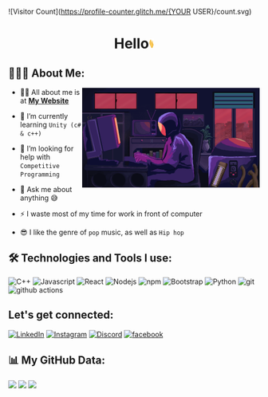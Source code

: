 ![Visitor Count](https://profile-counter.glitch.me/{YOUR USER}/count.svg)

<h1 align="center">Hello<img src="https://raw.githubusercontent.com/ABSphreak/ABSphreak/master/gifs/Hi.gif" width="10px" height="20px"></h1>

## 👨🏻‍💻 About Me:

<img  src="./3ayel-dev.gif" height="200px" align="right" />

- 🙋‍♂️ All about me is at **[My Website](https://google.com/)**

- 🌱 I’m currently learning `Unity (c# & c++)`

- 🤔 I’m looking for help with `Competitive Programming`

- 💬 Ask me about anything :sweat_smile:

- ⚡ I waste most of my time for work in front of computer

- 😎 I like the genre of `pop` music, as well as `Hip hop`

## 🛠️ Technologies and Tools I use:

<p>
<img alt="C++" src="https://img.shields.io/badge/C%2B%2B-00599C?style=for-the-badge&logo=c%2B%2B&logoColor=white" height="25px"/>
<img alt="Javascript" src="https://img.shields.io/badge/JavaScript-323330?style=for-the-badge&logo=javascript&logoColor=F7DF1E"  height="25px"/>
<img alt="React" src="https://img.shields.io/badge/React-20232A?style=for-the-badge&logo=react&logoColor=61DAFB" height="25px"/>
<img alt="Nodejs" src="https://img.shields.io/badge/-Nodejs-43853d?style=flat-square&logo=Node.js&logoColor=white"  height="25px"/>
<img alt="npm" src="https://img.shields.io/badge/NPM-%23000000.svg?style=for-the-badge&logo=npm&logoColor=white" height="25px"/>
<img alt="Bootstrap" src="https://img.shields.io/badge/Bootstrap-563D7C?style=for-the-badge&logo=bootstrap&logoColor=white" height="25px"/>
<img alt="Python" src="https://img.shields.io/badge/Python-14354C?style=for-the-badge&logo=python&logoColor=white" height="25px"/>
<img alt="git" src="https://img.shields.io/badge/-Git-F05032?style=flat-square&logo=git&logoColor=white" height="25px"/>
<img alt="github actions" src="https://img.shields.io/badge/-Github_Actions-2088FF?style=flat-square&logo=github-actions&logoColor=white" height="25px"/>
</p>

## Let's get connected:

<p><a href="https://www.linkedin.com/in/3ayel-%E1%83%A6-78193b263/" target="_blank"><img alt="LinkedIn" src="https://img.shields.io/badge/linkedin-%230077B5.svg?&style=for-the-badge&logo=linkedin&logoColor=white"  height="30px"/></a> <a href="https://www.instagram.com/3a_yeel/" target="_blank"><img alt="Instagram" src="https://img.shields.io/badge/Instagram-E4405F?style=for-the-badge&logo=instagram&logoColor=white"  height="30px"/></a> <a href="https://discord.com/invite/aUhYgfasmw" target="_blank"><img alt="Discord" src="https://img.shields.io/badge/discord-%230077B5.svg?&style=for-the-badge&logo=discord&logoColor=white"  height="30px"/></a> <a href="https://web.facebook.com/Im3ayel/" target="_blank"><img alt="facebook" src="https://img.shields.io/badge/facebook-%230077B5.svg?&style=for-the-badge&logo=facebook&logoColor=white"  height="30px"/></a>
</p>

## 📊 My GitHub Data:


  <img align="center" src="https://github-readme-stats.vercel.app/api?username=3ayel-dev&show_icons=true&theme=radical" />
  <img align="center" src="https://github-readme-stats.vercel.app/api/top-langs/?username=3ayel-dev&layout=compact&theme=radical" />
  <img align="center" src="https://github-readme-streak-stats.herokuapp.com/?user=3ayel-dev&layout=compact&theme=radical"  />
  
